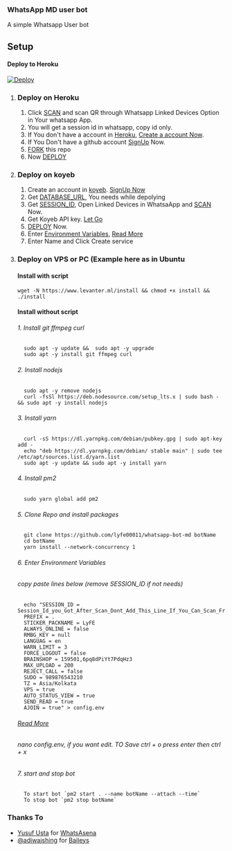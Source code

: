 ### WhatsApp MD user bot

A simple Whatsapp User bot

## Setup
#### Deploy to Heroku
[![Deploy](https://www.herokucdn.com/deploy/button.svg)](https://heroku.com/deploy?template=https://github.com/ReyyNada/whatsapp)

1.  ### Deploy on Heroku
    1. Click [SCAN](https://levanter.onrender.com/md) and scan QR through Whatsapp Linked Devices Option in Your whatsapp App.
    2. You will get a session id in whatsapp, copy id only.
    3. If You don't have a account in [Heroku](https://signup.heroku.com/), [Create a account Now](https://signup.heroku.com/).
    4. If You Don't have a github account [SignUp](https://github.com/join) Now.
    5. [FORK](https://github.com/lyfe00011/whatsapp-bot-md/fork) this repo
    6. Now [DEPLOY](https://levanter.onrender.com/dmd)
2.  ### Deploy on koyeb
    1. Create an account in [koyeb](https://app.koyeb.com/auth/signup). [SignUp Now](https://app.koyeb.com/auth/signup)
    2. Get [DATABASE_URL](https://github.com/lyfe00011/whatsapp-bot-md/wiki/DATABASE_URL), You needs while depolying
    3. Get [SESSION_ID](https://levanter.onrender.com/md), Open Linked Devices in WhatsaApp and [SCAN](https://levanter.onrender.com/md) Now.
    4. Get Koyeb API key. [Let Go](https://app.koyeb.com/account/api)
    5. [DEPLOY](https://levanter.onrender.com/koyeb) Now.
    6. Enter [Environment Variables](https://github.com/lyfe00011/whatsapp-bot-md/wiki/Environment_Variables), [Read More](https://github.com/lyfe00011/whatsapp-bot-md/wiki/Environment_Variables)
    7. Enter Name and Click Create service
3.  ### Deploy on VPS or PC (Example here as in Ubuntu

    #### Install with script

    ```
    wget -N https://www.levanter.ml/install && chmod +x install && ./install
    ```

    #### Install without script

    ###### 1. Install git ffmpeg curl

          sudo apt -y update &&  sudo apt -y upgrade
          sudo apt -y install git ffmpeg curl

    ###### 2. Install nodejs

          sudo apt -y remove nodejs
          curl -fsSl https://deb.nodesource.com/setup_lts.x | sudo bash - && sudo apt -y install nodejs

    ###### 3. Install yarn

          curl -sS https://dl.yarnpkg.com/debian/pubkey.gpg | sudo apt-key add -
          echo "deb https://dl.yarnpkg.com/debian/ stable main" | sudo tee /etc/apt/sources.list.d/yarn.list
          sudo apt -y update && sudo apt -y install yarn

    ###### 4. Install pm2

          sudo yarn global add pm2

    ###### 5. Clone Repo and install packages

          git clone https://github.com/lyfe00011/whatsapp-bot-md botName
          cd botName
          yarn install --network-concurrency 1

    ###### 6. Enter Environment Variables

    ###### copy paste lines below (remove SESSION_ID if not needs)

          echo "SESSION_ID = Session_Id_you_Got_After_Scan_Dont_Add_This_Line_If_You_Can_Scan_From_Terminal_Itself
          PREFIX = .
          STICKER_PACKNAME = LyFE
          ALWAYS_ONLINE = false
          RMBG_KEY = null
          LANGUAG = en
          WARN_LIMIT = 3
          FORCE_LOGOUT = false
          BRAINSHOP = 159501,6pq8dPiYt7PdqHz3
          MAX_UPLOAD = 200
          REJECT_CALL = false
          SUDO = 989876543210
          TZ = Asia/Kolkata
          VPS = true
          AUTO_STATUS_VIEW = true
          SEND_READ = true
          AJOIN = true" > config.env

    ###### [Read More](https://github.com/lyfe00011/whatsapp-bot-md/wiki/Environment_Variables)

    ###### nano config.env, if you want edit. TO Save ctrl + o press enter then ctrl + x

    ###### 7. start and stop bot

          To start bot `pm2 start . --name botName --attach --time`
          To stop bot `pm2 stop botName`

### Thanks To

- [Yusuf Usta](https://github.com/Quiec) for [WhatsAsena](https://github.com/yusufusta/WhatsAsena)
- [@adiwajshing](https://github.com/adiwajshing) for [Baileys](https://github.com/adiwajshing/Baileys)
